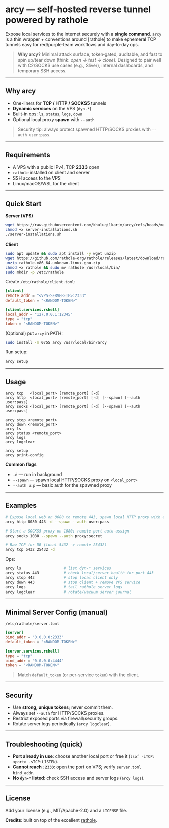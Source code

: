 # arcy — self‑hosted reverse tunnel  powered by rathole
Expose local services to the internet securely with a **single command**. `arcy` is a thin wrapper + conventions around [rathole] to make ephemeral TCP tunnels easy for red/purple‑team workflows and day‑to‑day ops.

> **Why arcy?** Minimal attack surface, token‑gated, auditable, and fast to spin up/tear down (think: *open → test → close*). Designed to pair well with C2/SOCKS use cases (e.g., Sliver), internal dashboards, and temporary SSH access.


---

## Why arcy

* One-liners for **TCP / HTTP / SOCKS5** tunnels
* **Dynamic services** on the VPS (`dyn-*`)
* Built-in ops: `ls`, `status`, `logs`, `down`
* Optional local proxy **spawn** with `--auth`

> Security tip: always protect spawned HTTP/SOCKS proxies with `--auth user:pass`.

---

## Requirements

* A VPS with a public IPv4, TCP **2333** open
* `rathole` installed on client and server
* SSH access to the VPS
* Linux/macOS/WSL for the client

---

## Quick Start

**Server (VPS)**

```bash
wget https://raw.githubusercontent.com/khuluqilkarim/arcy/refs/heads/main/server-installations.sh
chmod +x server-installations.sh
./server-installations.sh
```

**Client**

```bash
sudo apt update && sudo apt install -y wget unzip
wget https://github.com/rathole-org/rathole/releases/latest/download/rathole-x86_64-unknown-linux-gnu.zip
unzip rathole-x86_64-unknown-linux-gnu.zip
chmod +x rathole && sudo mv rathole /usr/local/bin/
sudo mkdir -p /etc/rathole
```

Create `/etc/rathole/client.toml`:

```toml
[client]
remote_addr = "<VPS-SERVER-IP>:2333"
default_token = "<RANDOM-TOKEN>"

[client.services.rshell]
local_addr = "127.0.0.1:12345"
type = "tcp"
token = "<RANDOM-TOKEN>"
```

(Optional) put `arcy` in PATH:

```bash
sudo install -m 0755 arcy /usr/local/bin/arcy
```

Run setup:

```bash
arcy setup
```

---

## Usage

```
arcy tcp   <local_port> [remote_port] [-d]
arcy http  <local_port> [remote_port] [-d] [--spawn] [--auth user:pass]
arcy socks <local_port> [remote_port] [-d] [--spawn] [--auth user:pass]

arcy stop <remote_port>
arcy down <remote_port>
arcy ls
arcy status <remote_port>
arcy logs
arcy logclear

arcy setup
arcy print-config
```

**Common flags**

* `-d`          — run in background
* `--spawn`     — spawn local HTTP/SOCKS proxy on `<local_port>`
* `--auth u:p`  — basic auth for the spawned proxy

---

## Examples

```bash
# Expose local web on 8080 to remote 443, spawn local HTTP proxy with auth
arcy http 8080 443 -d --spawn --auth user:pass

# Start a SOCKS5 proxy on 1080; remote port auto-assign
arcy socks 1080 --spawn --auth proxy:secret

# Raw TCP for DB (local 5432 -> remote 25432)
arcy tcp 5432 25432 -d
```

Ops:

```bash
arcy ls                   # list dyn-* services
arcy status 443           # check local/server health for port 443
arcy stop 443             # stop local client only
arcy down 443             # stop client + remove VPS service
arcy logs                 # tail rathole server logs
arcy logclear             # rotate/vacuum server journal
```

---

## Minimal Server Config (manual)

`/etc/rathole/server.toml`

```toml
[server]
bind_addr = "0.0.0.0:2333"
default_token = "<RANDOM-TOKEN>"

[server.services.rshell]
type = "tcp"
bind_addr = "0.0.0.0:4444"
token = "<RANDOM-TOKEN>"
```

> Match `default_token` (or per-service `token`) with the client.

---

## Security

* Use **strong, unique tokens**; never commit them.
* Always set `--auth` for HTTP/SOCKS proxies.
* Restrict exposed ports via firewall/security groups.
* Rotate server logs periodically (`arcy logclear`).

---

## Troubleshooting (quick)

* **Port already in use**: choose another local port or free it (`lsof -iTCP:<port> -sTCP:LISTEN`).
* **Cannot reach `:2333`**: open the port on VPS; verify `server.toml` `bind_addr`.
* **No `dyn-*` listed**: check SSH access and server logs (`arcy logs`).

---

## License

Add your license (e.g., MIT/Apache-2.0) and a `LICENSE` file.

**Credits**: built on top of the excellent [rathole](https://github.com/rathole-org/rathole).
